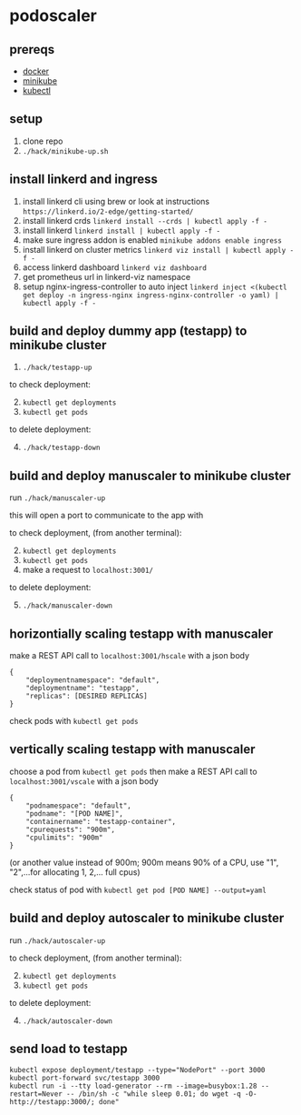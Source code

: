 # podoscaler

## prereqs

- [docker](https://www.docker.com/)
- [minikube](https://minikube.sigs.k8s.io/docs/start/?arch=%2Fwindows%2Fx86-64%2Fstable%2F.exe+download)
- [kubectl](https://kubernetes.io/docs/tasks/tools/)

## setup

1. clone repo
2. `./hack/minikube-up.sh`

## install linkerd and ingress

1. install linkerd cli using brew or look at instructions `https://linkerd.io/2-edge/getting-started/`
2. install linkerd crds `linkerd install --crds | kubectl apply -f -`
3. install linkerd `linkerd install | kubectl apply -f -`
4. make sure ingress addon is enabled `minikube addons enable ingress`
5. install linkerd on cluster metrics `linkerd viz install | kubectl apply -f -`
6. access linkerd dashboard `linkerd viz dashboard`
7. get prometheus url in linkerd-viz namespace
8. setup nginx-ingress-controller to auto inject `linkerd inject <(kubectl get deploy -n ingress-nginx ingress-nginx-controller -o yaml) | kubectl apply -f -`

## build and deploy dummy app (testapp) to minikube cluster

1. `./hack/testapp-up`

to check deployment:

2. `kubectl get deployments`
3. `kubectl get pods`

to delete deployment:

4. `./hack/testapp-down`

## build and deploy manuscaler to minikube cluster

run `./hack/manuscaler-up`

this will open a port to communicate to the app with

to check deployment, (from another terminal):

2. `kubectl get deployments`
3. `kubectl get pods`
4. make a request to `localhost:3001/`

to delete deployment:

5. `./hack/manuscaler-down`

## horizontially scaling testapp with manuscaler

make a REST API call to
`localhost:3001/hscale`
with a json body

```
{
    "deploymentnamespace": "default",
    "deploymentname": "testapp",
    "replicas": [DESIRED REPLICAS]
}
```

check pods with `kubectl get pods`

## vertically scaling testapp with manuscaler

choose a pod from `kubectl get pods`
then make a REST API call to
`localhost:3001/vscale`
with a json body

```
{
    "podnamespace": "default",
    "podname": "[POD NAME]",
    "containername": "testapp-container",
    "cpurequests": "900m",
    "cpulimits": "900m"
}
```

(or another value instead of 900m; 900m means 90% of a CPU, use "1", "2",...for allocating 1, 2,... full cpus)

check status of pod with `kubectl get pod [POD NAME] --output=yaml`

## build and deploy autoscaler to minikube cluster

run `./hack/autoscaler-up`

to check deployment, (from another terminal):

2. `kubectl get deployments`
3. `kubectl get pods`

to delete deployment:

4. `./hack/autoscaler-down`

## send load to testapp

```
kubectl expose deployment/testapp --type="NodePort" --port 3000
kubectl port-forward svc/testapp 3000
kubectl run -i --tty load-generator --rm --image=busybox:1.28 --restart=Never -- /bin/sh -c "while sleep 0.01; do wget -q -O- http://testapp:3000/; done"
```